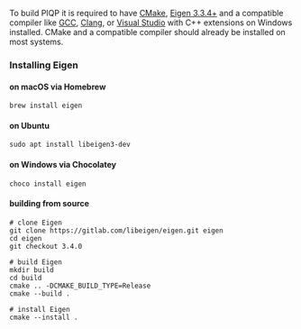 To build PIQP it is required to have [CMake](https://cmake.org/), [Eigen 3.3.4+](https://eigen.tuxfamily.org/index.php?title=Main_Page) and a compatible compiler like [GCC](https://gcc.gnu.org/), [Clang](https://clang.llvm.org/), or [Visual Studio](https://visualstudio.microsoft.com/de/) with C++ extensions on Windows installed. CMake and a compatible compiler should already be installed on most systems.

### Installing Eigen

#### on macOS via Homebrew

```shell
brew install eigen
```

#### on Ubuntu

```shell
sudo apt install libeigen3-dev
```

#### on Windows via Chocolatey

```shell
choco install eigen
```

#### building from source

```shell
# clone Eigen
git clone https://gitlab.com/libeigen/eigen.git eigen
cd eigen
git checkout 3.4.0

# build Eigen
mkdir build
cd build
cmake .. -DCMAKE_BUILD_TYPE=Release
cmake --build .

# install Eigen
cmake --install .
```

